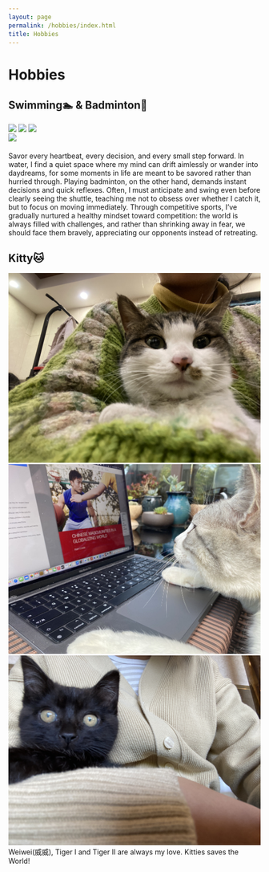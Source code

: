 ```yaml
---
layout: page
permalink: /hobbies/index.html
title: Hobbies
---
```


# Hobbies

## Swimming🏊 & Badminton🏸

<div class="third">
<img src="/images/swimming2.JPG">
<img src="/images/swimming.JPG">
<img src="/images/surfing1.JPG">
</div>
<div>
<img src="/images/cat.JPG">
</div>
<br> Savor every heartbeat, every decision, and every small step forward. In water, I find a quiet space where my mind can drift aimlessly or wander into daydreams, for some moments in life are meant to be savored rather than hurried through. Playing badminton, on the other hand, demands instant decisions and quick reflexes. Often, I must anticipate and swing even before clearly seeing the shuttle, teaching me not to obsess over whether I catch it, but to focus on moving immediately. Through competitive sports, I’ve gradually nurtured a healthy mindset toward competition: the world is always filled with challenges, and rather than shrinking away in fear, we should face them bravely, appreciating our opponents instead of retreating.



## Kitty🐱

<img src="/images/weiwei.JPG">
<img src="/images/tiger1.JPG">
<img src="/images/tiger2.JPG">
<br>Weiwei(威威), Tiger I and Tiger II are always my love. Kitties saves the World!



